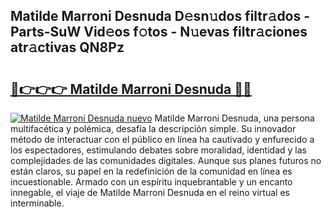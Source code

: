 ## Matilde Marroni Desnuda D𝚎sn𝚞dos filtr𝚊dos - Parts-SuW Vid𝚎os f𝚘tos - N𝚞evas filtr𝚊ciones atr𝚊ctivas QN8Pz

# <h2><a href="http://mb0x8yy.tromn.icu/?c=Matilde+Marroni+Desnuda">🔗👉👉👉 Matilde Marroni Desnuda 🔗🔗</a></h2>

[![Matilde Marroni Desnuda nuevo](https://i.imgur.com/pEAQMta.gif)](http://mb0x8yy.tromn.icu/?c=Matilde+Marroni+Desnuda)
Matilde Marroni Desnuda, una persona multifacética y polémica, desafía la descripción simple. Su innovador método de interactuar con el público en línea ha cautivado y enfurecido a los espectadores, estimulando debates sobre moralidad, identidad y las complejidades de las comunidades digitales. Aunque sus planes futuros no están claros, su papel en la redefinición de la comunidad en línea es incuestionable. Armado con un espíritu inquebrantable y un encanto innegable, el viaje de Matilde Marroni Desnuda en el reino virtual es interminable.
